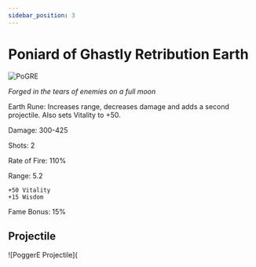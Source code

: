 ```yaml
---
sidebar_position: 3
---
```

# Poniard of Ghastly Retribution Earth

![PoGRE](https://vwiki.valorserver.com/api/item/picture/poniard%20of%20ghastly%20retribution)

<i>Forged in the tears of enemies on a full moon</i>

Earth Rune: Increases range, decreases damage and adds a second projectile. Also sets Vitality to +50.

Damage: 300-425

Shots: 2

Rate of Fire: 110%

Range: 5.2

    +50 Vitality
    +15 Wisdom
    
Fame Bonus: 15%

## Projectile

![PoggerE Projectile](
